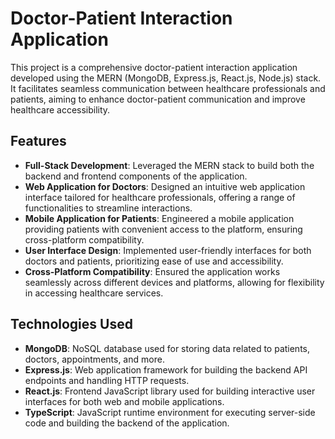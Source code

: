 # Doctor-Patient Interaction Application

This project is a comprehensive doctor-patient interaction application developed using the MERN (MongoDB, Express.js, React.js, Node.js) stack. It facilitates seamless communication between healthcare professionals and patients, aiming to enhance doctor-patient communication and improve healthcare accessibility.

## Features

- **Full-Stack Development**: Leveraged the MERN stack to build both the backend and frontend components of the application.
- **Web Application for Doctors**: Designed an intuitive web application interface tailored for healthcare professionals, offering a range of functionalities to streamline interactions.
- **Mobile Application for Patients**: Engineered a mobile application providing patients with convenient access to the platform, ensuring cross-platform compatibility.
- **User Interface Design**: Implemented user-friendly interfaces for both doctors and patients, prioritizing ease of use and accessibility.
- **Cross-Platform Compatibility**: Ensured the application works seamlessly across different devices and platforms, allowing for flexibility in accessing healthcare services.

## Technologies Used

- **MongoDB**: NoSQL database used for storing data related to patients, doctors, appointments, and more.
- **Express.js**: Web application framework for building the backend API endpoints and handling HTTP requests.
- **React.js**: Frontend JavaScript library used for building interactive user interfaces for both web and mobile applications.
- **TypeScript**: JavaScript runtime environment for executing server-side code and building the backend of the application.




